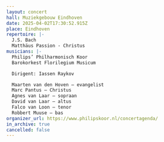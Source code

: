 ```yaml
---
layout: concert
hall: Muziekgebouw Eindhoven
date: 2025-04-02T17:30:52.915Z
place: Eindhoven
repertoire: |-
  J.S. Bach
  Matthäus Passion - Christus
musicians: |-
  Philips’ Philharmonisch Koor
  Barokorkest Florilegium Musicum

  Dirigent: Iassen Raykov

  Maarten van den Hoven – evangelist
  Marc Pantus – Christus
  Agnes van Laar – sopraan
  David van Laar – altus
  Falco van Loon – tenor
  Robbert Muuse – bas
organizer_url: https://www.philipskoor.nl/concertagenda/
in_archive: true
cancelled: false
---
```

